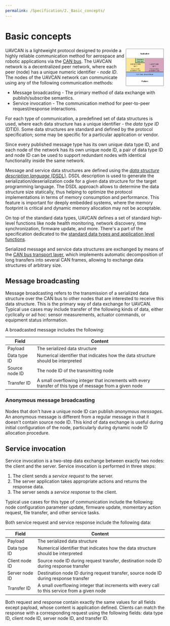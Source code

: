 ```yaml
---
permalink: /Specification/2._Basic_concepts/
---
```


# Basic concepts

<a  href="figures/architecture.png">
<img src="figures/architecture.png" style="float: right; max-width: 25%"/>
</a>

UAVCAN is a lightweight protocol designed to provide a highly reliable communication method for aerospace and robotic
applications via the [CAN bus](https://en.wikipedia.org/wiki/CAN_bus).
The UAVCAN network is a decentralized peer network, where each peer (node) has a unique numeric identifier -
*node ID*.
The nodes of the UAVCAN network can communicate using any of the following communication methods:

* Message broadcasting - The primary method of data exchange with publish/subscribe semantics.
* Service invocation - The communication method for peer-to-peer request/response interactions.

For each type of communication, a predefined set of data structures is used, where each data structure has a unique
identifier - the *data type ID* (DTID).
Some data structures are standard and defined by the protocol specification; some may be specific for a particular
application or vendor.

Since every published message type has its own unique data type ID, and each node of the network has its own unique
node ID, a pair of data type ID and node ID can be used to support redundant nodes with identical functionality
inside the same network.

Message and service data structures are defined using the
[*data structure description language* (DSDL)](3._Data_structure_description_language).
DSDL description is used to generate the serialization/deserialization code for a given data structure for the target
programming language.
The DSDL approach allows to determine the data structure size statically, thus helping to optimize the protocol
implementations in terms of memory consumption and performance.
This feature is important for deeply embedded systems, where the memory footprint is critical and dynamic memory
allocation may not be acceptable.

On top of the standard data types, UAVCAN defines a set of standard high-level functions like node health monitoring,
network discovery, time synchronization, firmware update, and more. There's a part of the specification dedicated to
the [standard data types and application level functions](6._Application_level_functions).

Serialized message and service data structures are exchanged by means of the
[CAN bus transport layer](4._CAN_bus_transport_layer), which implements automatic decomposition of long
transfers into several CAN frames, allowing to exchange data structures of arbitrary size.

## Message broadcasting

Message broadcasting refers to the transmission of a serialized data structure over the CAN bus to other nodes
that are interested to receive this data structure.
This is the primary way of data exchange for UAVCAN.
Typical use cases may include transfer of the following kinds of data, either cyclically or ad hoc: sensor measurements,
actuator commands, or equipment status information.

A broadcasted message includes the following:

Field                   | Content
------------------------|----------------------------------------------------------------------------------------------
Payload                 | The serialized data structure
Data type ID            | Numerical identifier that indicates how the data structure should be interpreted
Source node ID          | The node ID of the transmitting node
Transfer ID             | A small overflowing integer that increments with every transfer of this type of message from a given node

### Anonymous message broadcasting

Nodes that don't have a unique node ID can publish *anonymous messages*.
An anonymous message is different from a regular message in that it doesn't contain source node ID.
This kind of data exchange is useful during initial configuration of the node, particularly during dynamic node ID
allocation procedure.

## Service invocation

Service invocation is a two-step data exchange between exactly two nodes: the client and the server.
Service invocation is performed in three steps:

1. The client sends a *service request* to the server.
2. The server application takes appropriate actions and returns the response data.
3. The server sends a *service response* to the client.

Typical use cases for this type of communication include the following: node configuration parameter update,
firmware update, momentary action request, file transfer, and other service tasks.

Both service request and service response include the following data:

Field                   | Content
------------------------|----------------------------------------------------------------------------------------------
Payload                 | The serialized data structure
Data type ID            | Numerical identifier that indicates how the data structure should be interpreted
Client node ID          | Source node ID during request transfer, destination node ID during response transfer
Server node ID          | Destination node ID during request transfer, source node ID during response transfer
Transfer ID             | A small overflowing integer that increments with every call to this service from a given node

Both request and response contain exactly the same values for all fields except payload, whose content is application defined.
Clients can match the response with a corresponding request using the following fields: data type ID, client node ID,
server node ID, and transfer ID.
